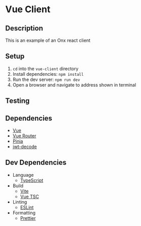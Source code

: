 # Vue Client

## Description

This is an example of an Onx react client

## Setup

1. `cd` into the `vue-client` directory
1. Install dependencies: `npm install`
1. Run the dev server: `npm run dev`
1. Open a browser and navigate to address shown in terminal

## Testing

## Dependencies

- [Vue](https://v3.vuejs.org/)
- [Vue Router](https://router.vuejs.org/)
- [Pinia](https://pinia.esm.dev/)
- [jwt-decode](https://www.npmjs.com/package/jwt-decode)

## Dev Dependencies

- Language
  - [TypeScript](https://www.typescriptlang.org/)
- Build
  - [Vite](https://vitejs.dev/)
  - [Vue TSC](https://vuejs.org/guide/typescript/overview.html)
- Linting
  - [ESLint](https://eslint.org/)
- Formatting
  - [Prettier](https://prettier.io/)
